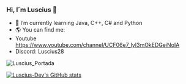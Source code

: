 ### Hi, I´m Luscius 👋

- 🌱 I’m currently learning Java, C++, C# and Python
- 🌎 You can find me:
- Youtube https://www.youtube.com/channel/UCF06e7_IyI3mOkEDGeiNoIA
- Discord: Luscius28
 
![Luscius_Portada](https://user-images.githubusercontent.com/77015692/138309969-97017e9a-a400-482a-8dcd-bcd0c1545821.png)

[![Luscius-Dev's GitHub stats](https://github-readme-stats.vercel.app/api?username=Luscius-Dev)](https://github.com/anuraghazra/github-readme-stats)

<!--
**Luscius-Dev/Luscius-Dev** is a ✨ _special_ ✨ repository because its `README.md` (this file) appears on your GitHub profile.

Here are some ideas to get you started:

- 🔭 I’m currently working on ...
- 🌱 I’m currently learning ...
- 👯 I’m looking to collaborate on ...
- 🤔 I’m looking for help with ...
- 💬 Ask me about ...
- 📫 How to reach me: ...
- 😄 Pronouns: ...
- ⚡ Fun fact: ...
-->
